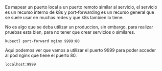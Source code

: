 Es mapear un puerto local a un puerto remoto similar al servicio, el servicio es un recurso interno de k8s y port-forwarding es un recurso general que se suele usar en muchas redes y que k8s tambien lo tiene.

No es algo que se deba utilizar un produccion, sin embargo, para realizar pruebas esta bien, para no tener que crear servicios o similares.

```
kubectl port-forward nginx 9999:80
```

Aqui podemos ver que vamos a utilizar el puerto 9999 para poder acceder al pod nginx que tiene el puerto 80.

```
localhost:9999
```
